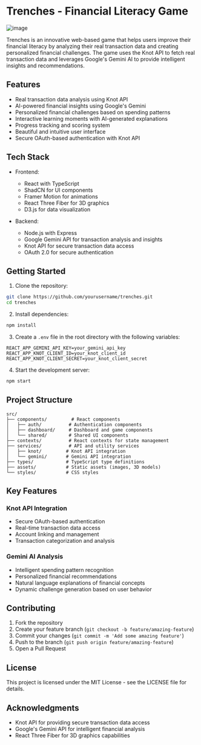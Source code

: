 # Trenches - Financial Literacy Game

![image](https://github.com/user-attachments/assets/445fd5cb-bcca-46b6-8b01-95ab7183998c)

Trenches is an innovative web-based game that helps users improve their financial literacy by analyzing their real transaction data and creating personalized financial challenges. The game uses the Knot API to fetch real transaction data and leverages Google's Gemini AI to provide intelligent insights and recommendations.

## Features

- Real transaction data analysis using Knot API
- AI-powered financial insights using Google's Gemini
- Personalized financial challenges based on spending patterns
- Interactive learning moments with AI-generated explanations
- Progress tracking and scoring system
- Beautiful and intuitive user interface
- Secure OAuth-based authentication with Knot API

## Tech Stack

- Frontend:
  - React with TypeScript
  - ShadCN for UI components
  - Framer Motion for animations
  - React Three Fiber for 3D graphics
  - D3.js for data visualization

- Backend:
  - Node.js with Express
  - Google Gemini API for transaction analysis and insights
  - Knot API for secure transaction data access
  - OAuth 2.0 for secure authentication

## Getting Started

1. Clone the repository:
```bash
git clone https://github.com/yourusername/trenches.git
cd trenches
```

2. Install dependencies:
```bash
npm install
```

3. Create a `.env` file in the root directory with the following variables:
```
REACT_APP_GEMINI_API_KEY=your_gemini_api_key
REACT_APP_KNOT_CLIENT_ID=your_knot_client_id
REACT_APP_KNOT_CLIENT_SECRET=your_knot_client_secret
```

4. Start the development server:
```bash
npm start
```

## Project Structure

```
src/
├── components/         # React components
│   ├── auth/          # Authentication components
│   ├── dashboard/     # Dashboard and game components
│   └── shared/        # Shared UI components
├── contexts/          # React contexts for state management
├── services/          # API and utility services
│   ├── knot/         # Knot API integration
│   └── gemini/       # Gemini API integration
├── types/            # TypeScript type definitions
├── assets/           # Static assets (images, 3D models)
└── styles/           # CSS styles
```

## Key Features

### Knot API Integration
- Secure OAuth-based authentication
- Real-time transaction data access
- Account linking and management
- Transaction categorization and analysis

### Gemini AI Analysis
- Intelligent spending pattern recognition
- Personalized financial recommendations
- Natural language explanations of financial concepts
- Dynamic challenge generation based on user behavior

## Contributing

1. Fork the repository
2. Create your feature branch (`git checkout -b feature/amazing-feature`)
3. Commit your changes (`git commit -m 'Add some amazing feature'`)
4. Push to the branch (`git push origin feature/amazing-feature`)
5. Open a Pull Request

## License

This project is licensed under the MIT License - see the LICENSE file for details.

## Acknowledgments

- Knot API for providing secure transaction data access
- Google's Gemini API for intelligent financial analysis
- React Three Fiber for 3D graphics capabilities 
